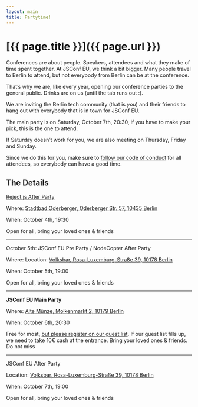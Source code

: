 ```yaml
---
layout: main
title: Partytime!
---
```


# [{{ page.title }}]({{ page.url }})

Conferences are about people. Speakers, attendees and what they make of time spent together. At JSConf EU, we think a bit bigger. Many people travel to Berlin to attend, but not everybody from Berlin can be at the conference.

That’s why we are, like every year, opening our conference parties to the general public. Drinks are on us (until the tab runs out :).

We are inviting the Berlin tech community (that is *you*) and their friends to hang out with everybody that is in town for JSConf EU.

The main party is on Saturday, October 7th, 20:30, if you have to make your pick, this is the one to attend.

If Saturday doesn’t work for you, we are also meeting on Thursday, Friday and Sunday.

Since we do this for you, make sure to [follow our code of conduct](http://2012.jsconf.eu/code-of-conduct.html) for all attendees, so everybody can have a good time.

## The Details

[Reject.js After Party](http://rejectjs.org/#after_party)

Where: [Stadtbad Oderberger, Oderberger Str. 57, 10435 Berlin](http://rejectjs.org/#venue)

When: October 4th, 19:30

Open for all, bring your loved ones & friends

* * *

October 5th: JSConf EU Pre Party / NodeCopter After Party

Where: Location: [Volksbar, Rosa-Luxemburg-Straße 39, 10178 Berlin](https://maps.google.com/maps?q=volksbar+berlin&hl=en&sll=37.0625,-95.677068&sspn=81.793186,78.837891&hq=volksbar&hnear=Berlin,+Germany&t=m&z=16&iwloc=A)

When: October 5th, 19:00

Open for all, bring your loved ones & friends


* * *

**JSConf EU Main Party**

Where: [Alte Münze, Molkenmarkt 2, 10179 Berlin](http://2012.jsconf.eu/2012/07/01/the-location.html)

When: October 6th, 20:30

Free for most, [but please register on our guest list](https://docs.google.com/a/jsconf.eu/spreadsheet/viewform?formkey=dHY1ZmVVM2NuMXlmNm1adndYMjdyZ3c6MQ). If our guest list fills up, we need to take 10€ cash at the entrance. Bring your loved ones & friends. Do not miss

* * *

JSConf EU After Party

Location: [Volksbar, Rosa-Luxemburg-Straße 39, 10178 Berlin](https://maps.google.com/maps?q=volksbar+berlin&hl=en&sll=37.0625,-95.677068&sspn=81.793186,78.837891&hq=volksbar&hnear=Berlin,+Germany&t=m&z=16&iwloc=A)

When: October 7th, 19:00

Open for all, bring your loved ones & friends

